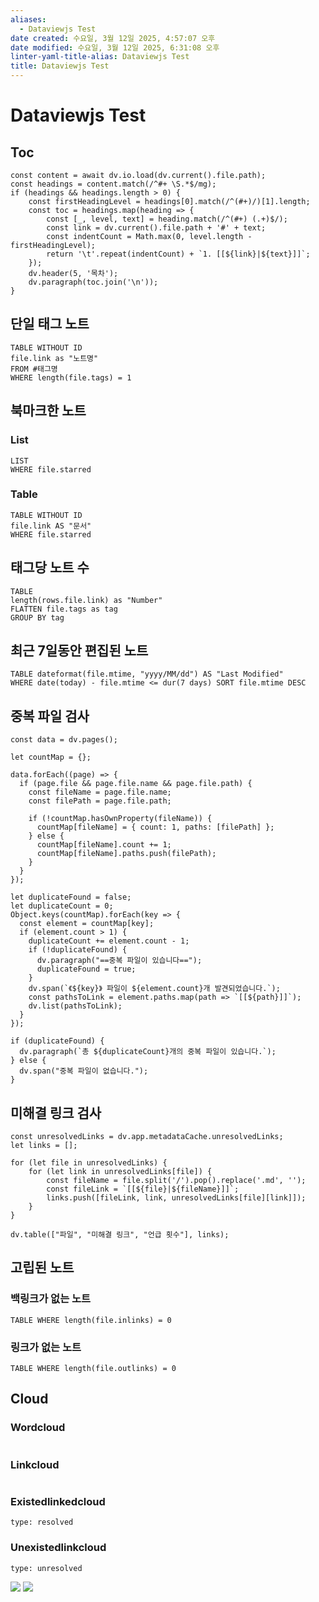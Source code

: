```yaml
---
aliases:
  - Dataviewjs Test
date created: 수요일, 3월 12일 2025, 4:57:07 오후
date modified: 수요일, 3월 12일 2025, 6:31:08 오후
linter-yaml-title-alias: Dataviewjs Test
title: Dataviewjs Test
---
```


# Dataviewjs Test

## Toc

```dataviewjs
const content = await dv.io.load(dv.current().file.path);
const headings = content.match(/^#+ \S.*$/mg);
if (headings && headings.length > 0) {
    const firstHeadingLevel = headings[0].match(/^(#+)/)[1].length;
    const toc = headings.map(heading => {
        const [_, level, text] = heading.match(/^(#+) (.+)$/);
        const link = dv.current().file.path + '#' + text;
        const indentCount = Math.max(0, level.length - firstHeadingLevel);
        return '\t'.repeat(indentCount) + `1. [[${link}|${text}]]`;
    });
    dv.header(5, '목차');
    dv.paragraph(toc.join('\n'));
}
```

## 단일 태그 노트

```dataview
TABLE WITHOUT ID 
file.link as "노트명"
FROM #태그명
WHERE length(file.tags) = 1
```

## 북마크한 노트

### List

```dataview
LIST 
WHERE file.starred
```

### Table

```dataview
TABLE WITHOUT ID 
file.link AS "문서"
WHERE file.starred
```

## 태그당 노트 수

```dataview
TABLE 
length(rows.file.link) as "Number"
FLATTEN file.tags as tag
GROUP BY tag
```

## 최근 7일동안 편집된 노트

```dataview
TABLE dateformat(file.mtime, "yyyy/MM/dd") AS "Last Modified" 
WHERE date(today) - file.mtime <= dur(7 days) SORT file.mtime DESC
```

## 중복 파일 검사

```dataviewjs
const data = dv.pages();

let countMap = {}; 

data.forEach((page) => {
  if (page.file && page.file.name && page.file.path) {
    const fileName = page.file.name;
    const filePath = page.file.path;

    if (!countMap.hasOwnProperty(fileName)) {
      countMap[fileName] = { count: 1, paths: [filePath] };
    } else {
      countMap[fileName].count += 1;
      countMap[fileName].paths.push(filePath);
    }
  }
});

let duplicateFound = false;
let duplicateCount = 0; 
Object.keys(countMap).forEach(key => {
  const element = countMap[key];
  if (element.count > 1) {
    duplicateCount += element.count - 1; 
    if (!duplicateFound) {
      dv.paragraph("==중복 파일이 있습니다==");
      duplicateFound = true;
    }
    dv.span(`《${key}》 파일이 ${element.count}개 발견되었습니다.`);
    const pathsToLink = element.paths.map(path => `[[${path}]]`);
    dv.list(pathsToLink);
  }
});

if (duplicateFound) {
  dv.paragraph(`총 ${duplicateCount}개의 중복 파일이 있습니다.`);
} else {
  dv.span("중복 파일이 없습니다.");
}
```

## 미해결 링크 검사

```dataviewjs
const unresolvedLinks = dv.app.metadataCache.unresolvedLinks;
let links = [];

for (let file in unresolvedLinks) {
    for (let link in unresolvedLinks[file]) {
        const fileName = file.split('/').pop().replace('.md', '');
        const fileLink = `[[${file}|${fileName}]]`;
        links.push([fileLink, link, unresolvedLinks[file][link]]);
    }
}

dv.table(["파일", "미해결 링크", "언급 횟수"], links);

```

## 고립된 노트

### 백링크가 없는 노트

```dataview
TABLE WHERE length(file.inlinks) = 0
```

### 링크가 없는 노트

```dataview
TABLE WHERE length(file.outlinks) = 0
```

## Cloud

### Wordcloud

```wordcloud
```

### Linkcloud

```linkcloud
```

### Existedlinkedcloud

```linkcloud
type: resolved
```

### Unexistedlinkcloud

```linkcloud
type: unresolved
```

![](https://i.imgur.com/CKH2sYj.png)
![](https://i.imgur.com/30Cl8nh.png)

